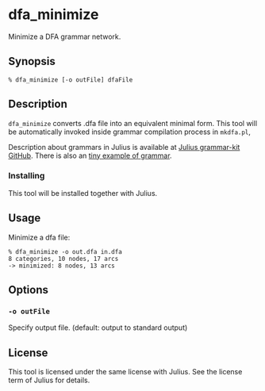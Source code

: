 # dfa_minimize

Minimize a DFA grammar network.

## Synopsis

```shell
% dfa_minimize [-o outFile] dfaFile
```

## Description

`dfa_minimize` converts .dfa file into an equivalent minimal form.  This tool will be automatically invoked inside grammar compilation process in `mkdfa.pl`,

Description about grammars in Julius is available at [Julius grammar-kit
GitHub](https://github.com/julius-speech/grammar-kit/).  There is also an [tiny
example of
grammar](https://github.com/julius-speech/grammar-kit/tree/master/SampleGrammars_en).

### Installing

This tool will be installed together with Julius.

## Usage

Minimize a dfa file:

```shell
% dfa_minimize -o out.dfa in.dfa
8 categories, 10 nodes, 17 arcs
-> minimized: 8 nodes, 13 arcs
```

## Options

### `-o outFile`

Specify output file. (default: output to standard output)

## License

This tool is licensed under the same license with Julius.  See the license term
of Julius for details.
